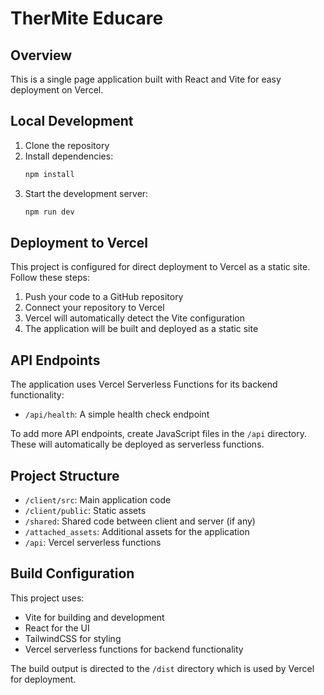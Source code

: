 # TherMite Educare

## Overview
This is a single page application built with React and Vite for easy deployment on Vercel.

## Local Development

1. Clone the repository
2. Install dependencies:
   ```bash
   npm install
   ```
3. Start the development server:
   ```bash
   npm run dev
   ```

## Deployment to Vercel

This project is configured for direct deployment to Vercel as a static site. Follow these steps:

1. Push your code to a GitHub repository
2. Connect your repository to Vercel
3. Vercel will automatically detect the Vite configuration
4. The application will be built and deployed as a static site

## API Endpoints

The application uses Vercel Serverless Functions for its backend functionality:

- `/api/health`: A simple health check endpoint

To add more API endpoints, create JavaScript files in the `/api` directory. These will automatically be deployed as serverless functions.

## Project Structure

- `/client/src`: Main application code
- `/client/public`: Static assets
- `/shared`: Shared code between client and server (if any)
- `/attached_assets`: Additional assets for the application
- `/api`: Vercel serverless functions 

## Build Configuration

This project uses:
- Vite for building and development
- React for the UI
- TailwindCSS for styling
- Vercel serverless functions for backend functionality

The build output is directed to the `/dist` directory which is used by Vercel for deployment. 